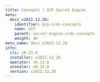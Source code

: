 ```yaml
---
title: Concepts | GCP Secret Engine
menu:
  docs_v2022.12.28:
    identifier: gcp-crds-concepts
    name: GCP
    parent: secret-engine-crds-concepts
    weight: 40
menu_name: docs_v2022.12.28
info:
  cli: v0.13.0
  installer: v2022.12.28
  operator: v0.13.0
  unsealer: v0.13.0
  version: v2022.12.28
---
```


